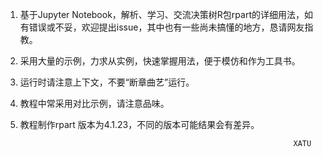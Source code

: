 1. 基于Jupyter Notebook，解析、学习、交流决策树R包rpart的详细用法，如有错误或不妥，欢迎提出issue，其中也有一些尚未搞懂的地方，恳请网友指教。

1. 采用大量的示例，力求从实例，快速掌握用法，便于模仿和作为工具书。
  
3. 运行时请注意上下文，不要“断章曲艺”运行。

1. 教程中常采用对比示例，请注意品味。

1. 教程制作rpart 版本为4.1.23，不同的版本可能结果会有差异。


                                                                    XATU
